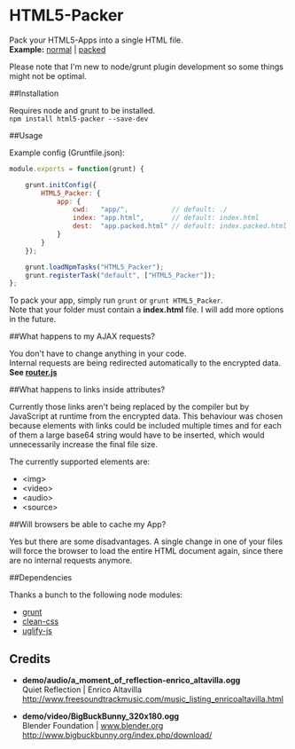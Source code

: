 HTML5-Packer
============
Pack your HTML5-Apps into a single HTML file.  
**Example:** [normal](http://apps.elias.media/HTML5-Packer/demo/index.html) | [packed](http://apps.elias.media/HTML5-Packer/demo/index.packed.html)  

Please note that I'm new to node/grunt plugin development so some things might not be optimal.

##Installation

Requires node and grunt to be installed.  
`npm install html5-packer --save-dev`


##Usage

Example config (Gruntfile.json):

```js
module.exports = function(grunt) {

	grunt.initConfig({
		HTML5_Packer: {
			app: {
				cwd:   "app/",           // default: ./
				index: "app.html",       // default: index.html
				dest:  "app.packed.html" // default: index.packed.html
			}
		}
	});

	grunt.loadNpmTasks("HTML5_Packer");
	grunt.registerTask("default", ["HTML5_Packer"]);
};
```

To pack your app, simply run `grunt` or `grunt HTML5_Packer`.  
Note that your folder must contain a **index.html** file. I will add more options in the future.

##What happens to my AJAX requests?

You don't have to change anything in your code.  
Internal requests are being redirected automatically to the encrypted data.  
**See [router.js](https://github.com/elias-schuett/HTML5-Packer/blob/master/tasks/lib/router.js)**

##What happens to links inside attributes?

Currently those links aren't being replaced by the compiler but by JavaScript at runtime from the encrypted data. This behaviour was chosen because elements with links could be included multiple times and for each of them a large base64 string would have to be inserted, which would unnecessarily increase the final file size.  

The currently supported elements are:

* \<img\>
* \<video\>
* \<audio\>
* \<source\>

##Will browsers be able to cache my App?

Yes but there are some disadvantages. A single change in one of your files will force the browser to load the entire HTML document again, since there are no internal requests anymore.

##Dependencies

Thanks a bunch to the following node modules:

* [grunt](https://github.com/gruntjs/grunt)
* [clean-css](https://github.com/GoalSmashers/clean-css)
* [uglify-js](https://github.com/mishoo/UglifyJS)

## Credits

* **demo/audio/a_moment_of_reflection-enrico_altavilla.ogg**  
Quiet Reflection | Enrico Altavilla  
http://www.freesoundtrackmusic.com/music_listing_enricoaltavilla.html

* **demo/video/BigBuckBunny_320x180.ogg**  
Blender Foundation | www.blender.org  
http://www.bigbuckbunny.org/index.php/download/
